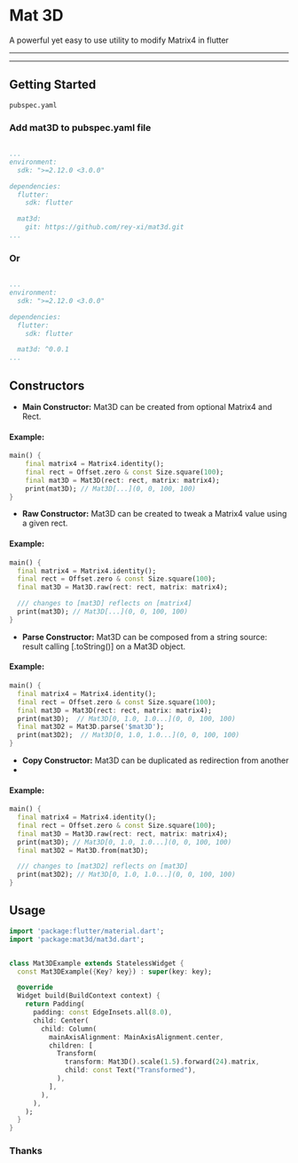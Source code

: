 # Mat 3D

A powerful yet easy to use utility to modify Matrix4 in flutter

<hr>

<hr>

## Getting Started

`pubspec.yaml`

### Add mat3D to pubspec.yaml file

```yaml

...
environment:
  sdk: ">=2.12.0 <3.0.0"

dependencies:
  flutter:
    sdk: flutter

  mat3d:
    git: https://github.com/rey-xi/mat3d.git 
...

```

### Or 

```yaml

...
environment:
  sdk: ">=2.12.0 <3.0.0"

dependencies:
  flutter:
    sdk: flutter

  mat3d: ^0.0.1
...

```

## Constructors

 - **Main Constructor:** Mat3D can be created from optional Matrix4 and Rect. 

#### Example:
```dart
main() {
    final matrix4 = Matrix4.identity();
    final rect = Offset.zero & const Size.square(100);
    final mat3D = Mat3D(rect: rect, matrix: matrix4);
    print(mat3D); // Mat3D[...](0, 0, 100, 100)
}
```


 - **Raw Constructor:** Mat3D can be created to tweak a Matrix4 value using
   a given rect. 

#### Example:
```dart
main() {
  final matrix4 = Matrix4.identity();
  final rect = Offset.zero & const Size.square(100);
  final mat3D = Mat3D.raw(rect: rect, matrix: matrix4);

  /// changes to [mat3D] reflects on [matrix4]
  print(mat3D); // Mat3D[...](0, 0, 100, 100)
}
```


 - **Parse Constructor:** Mat3D can be composed from a string source: result
   calling [.toString()] on a Mat3D object.

#### Example:
```dart
main() {
  final matrix4 = Matrix4.identity();
  final rect = Offset.zero & const Size.square(100);
  final mat3D = Mat3D(rect: rect, matrix: matrix4);
  print(mat3D);  // Mat3D[0, 1.0, 1.0...](0, 0, 100, 100)
  final mat3D2 = Mat3D.parse('$mat3D');
  print(mat3D2);  // Mat3D[0, 1.0, 1.0...](0, 0, 100, 100)
}
```

 - **Copy Constructor:** Mat3D can be duplicated as redirection from another 
 - 

#### Example:
```dart
main() {
  final matrix4 = Matrix4.identity();
  final rect = Offset.zero & const Size.square(100);
  final mat3D = Mat3D.raw(rect: rect, matrix: matrix4);
  print(mat3D); // Mat3D[0, 1.0, 1.0...](0, 0, 100, 100)
  final mat3D2 = Mat3D.from(mat3D);

  /// changes to [mat3D2] reflects on [mat3D]
  print(mat3D2); // Mat3D[0, 1.0, 1.0...](0, 0, 100, 100)
}
```

## Usage

```dart
import 'package:flutter/material.dart';
import 'package:mat3d/mat3d.dart';


class Mat3DExample extends StatelessWidget {
  const Mat3DExample({Key? key}) : super(key: key);

  @override
  Widget build(BuildContext context) {
    return Padding(
      padding: const EdgeInsets.all(8.0),
      child: Center(
        child: Column(
          mainAxisAlignment: MainAxisAlignment.center,
          children: [
            Transform(
              transform: Mat3D().scale(1.5).forward(24).matrix,
              child: const Text("Transformed"),
            ),
          ],
        ),
      ),
    );
  }
}

```
### Thanks